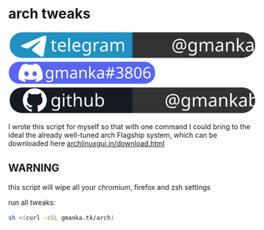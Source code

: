 # arch tweaks

[![telegram](svg/wide_telegram.svg)](https://t.me/gmanka)  
[![discord](svg/wide_discord.svg)](https://t.me/gmanka)  
[![discord](svg/wide_github.svg)](https://t.me/gmanka)  

I wrote this script for myself so that with one command I could bring to the ideal the already well-tuned arch Flagship system, which can be downloaded here [archlinuxgui.in/download.html](https://archlinuxgui.in/download.html)

## WARNING

this script will wipe all your chromium, firefox and zsh settings

run all tweaks:

```bash
sh <(curl -sSL gmanka.tk/arch)
```
